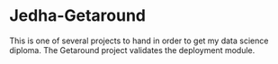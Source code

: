 # Jedha-Getaround
This is one of several projects to hand in order to get my data science diploma. The Getaround project validates the deployment module.
